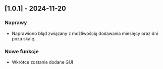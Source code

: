 ## [1.0.1] - 2024-11-20
### Naprawy
- Naprawiono błąd związany z możliwością dodawania miesięcy oraz dni poza skalę.

### Nowe funkcje
- Wkrótce zostanie dodane GUI